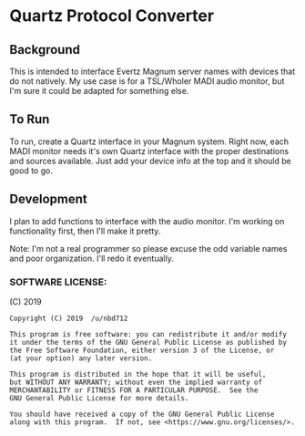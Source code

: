 # Quartz Protocol Converter

## Background
This is intended to interface Evertz Magnum server names with devices that do not natively. My use case is for a TSL/Wholer MADI audio monitor, but I'm sure it could be adapted for something else.

## To Run
To run, create a Quartz interface in your Magnum system. Right now, each MADI monitor needs it's own Quartz interface with the proper destinations and sources available. Just add your device info at the top and it should be good to go.


## Development
I plan to add functions to interface with the audio monitor. I'm working on functionality first, then I'll make it pretty.


Note: I'm not a real programmer so please excuse the odd variable names and poor organization. I'll  redo it eventually.

### SOFTWARE LICENSE:
(C) 2019

    Copyright (C) 2019  /u/nbd712

    This program is free software: you can redistribute it and/or modify
    it under the terms of the GNU General Public License as published by
    the Free Software Foundation, either version 3 of the License, or
    (at your option) any later version.

    This program is distributed in the hope that it will be useful,
    but WITHOUT ANY WARRANTY; without even the implied warranty of
    MERCHANTABILITY or FITNESS FOR A PARTICULAR PURPOSE.  See the
    GNU General Public License for more details.

    You should have received a copy of the GNU General Public License
    along with this program.  If not, see <https://www.gnu.org/licenses/>.
